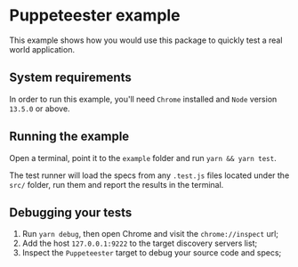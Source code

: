 # Puppeteester example

This example shows how you would use this package to quickly test a real world application.

## System requirements

In order to run this example, you'll need `Chrome` installed and `Node` version `13.5.0` or above.

## Running the example

Open a terminal, point it to the `example` folder and run `yarn && yarn test`.

The test runner will load the specs from any `.test.js` files located under the `src/` folder, run them and report the results in the terminal.

## Debugging your tests

1. Run `yarn debug`, then open Chrome and visit the `chrome://inspect` url;
2. Add the host `127.0.0.1:9222` to the target discovery servers list;
3. Inspect the `Puppeteester` target to debug your source code and specs;
